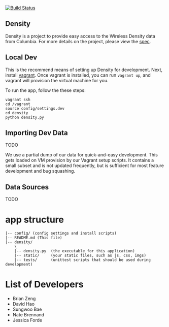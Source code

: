 
[![Build Status](https://travis-ci.org/adicu/density.svg?branch=master)](https://travis-ci.org/adicu/density)

Density
---

Density is a project to provide easy access to the Wireless Density data from Columbia.
For more details on the project, please view the [spec](SPEC.md).




## Local Dev

This is the recommend means of setting up Density for development.
Next, install [vagrant](http://www.vagrantup.com/).
Once vagrant is installed, you can run `vagrant up`, and vagrant will provision the virtual machine for you.

To run the app, follow the these steps:

    vagrant ssh
    cd /vagrant
    source config/settings.dev
    cd density
    python density.py





## Importing Dev Data

TODO

We use a partial dump of our data for quick-and-easy development.
This gets loaded on VM provision by our Vagrant setup scripts.
It contains a small subset and is not updated frequently, but is sufficient for most feature development and bug squashing.





## Data Sources

TODO

# app structure

```
|-- config/ (config settings and install scripts)
|-- README.md (This file)
|-- density/
    \
    |-- density.py  (the executable for this application)
    |-- static/     (your static files, such as js, css, imgs)
    |-- tests/      (unittest scripts that should be used during development)
```


# List of Developers

- Brian Zeng
- David Hao
- Sungwoo Bae
- Nate Brennand
- Jessica Forde
